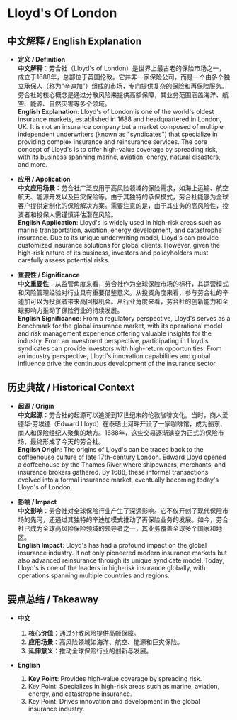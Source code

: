 # Lloyd's Of London

## 中文解释 / English Explanation

* **定义 / Definition**  
  **中文解释**：劳合社（Lloyd's of London）是世界上最古老的保险市场之一，成立于1688年，总部位于英国伦敦。它并非一家保险公司，而是一个由多个独立承保人（称为“辛迪加”）组成的市场，专门提供复杂的保险和再保险服务。劳合社的核心概念是通过分散风险来提供高额保障，其业务范围涵盖海洋、航空、能源、自然灾害等多个领域。  
  **English Explanation**: Lloyd's of London is one of the world's oldest insurance markets, established in 1688 and headquartered in London, UK. It is not an insurance company but a market composed of multiple independent underwriters (known as "syndicates") that specialize in providing complex insurance and reinsurance services. The core concept of Lloyd's is to offer high-value coverage by spreading risk, with its business spanning marine, aviation, energy, natural disasters, and more.

* **应用 / Application**  
  **中文应用场景**：劳合社广泛应用于高风险领域的保险需求，如海上运输、航空航天、能源开发以及巨灾保险等。由于其独特的承保模式，劳合社能够为全球客户提供定制化的保险解决方案。需要注意的是，由于其业务的高风险性，投资者和投保人需谨慎评估潜在风险。  
  **English Application**: Lloyd's is widely used in high-risk areas such as marine transportation, aviation, energy development, and catastrophe insurance. Due to its unique underwriting model, Lloyd's can provide customized insurance solutions for global clients. However, given the high-risk nature of its business, investors and policyholders must carefully assess potential risks.

* **重要性 / Significance**  
  **中文重要性**：从监管角度来看，劳合社作为全球保险市场的标杆，其运营模式和风险管理经验对行业具有重要借鉴意义。从投资角度来看，参与劳合社的辛迪加可以为投资者带来高回报机会。从行业角度来看，劳合社的创新能力和全球影响力推动了保险行业的持续发展。  
  **English Significance**: From a regulatory perspective, Lloyd's serves as a benchmark for the global insurance market, with its operational model and risk management experience offering valuable insights for the industry. From an investment perspective, participating in Lloyd's syndicates can provide investors with high-return opportunities. From an industry perspective, Lloyd's innovation capabilities and global influence drive the continuous development of the insurance sector.

## 历史典故 / Historical Context

* **起源 / Origin**  
  **中文起源**：劳合社的起源可以追溯到17世纪末的伦敦咖啡文化。当时，商人爱德华·劳埃德（Edward Lloyd）在泰晤士河畔开设了一家咖啡馆，成为船东、商人和保险经纪人聚集的地方。1688年，这些交易逐渐演变为正式的保险市场，最终形成了今天的劳合社。  
  **English Origin**: The origins of Lloyd's can be traced back to the coffeehouse culture of late 17th-century London. Edward Lloyd opened a coffeehouse by the Thames River where shipowners, merchants, and insurance brokers gathered. By 1688, these informal transactions evolved into a formal insurance market, eventually becoming today's Lloyd's of London.

* **影响 / Impact**  
  **中文影响**：劳合社对全球保险行业产生了深远影响。它不仅开创了现代保险市场的先河，还通过其独特的辛迪加模式推动了再保险业务的发展。如今，劳合社已成为全球高风险保险领域的领导者之一，其业务覆盖全球多个国家和地区。  
  **English Impact**: Lloyd's has had a profound impact on the global insurance industry. It not only pioneered modern insurance markets but also advanced reinsurance through its unique syndicate model. Today, Lloyd's is one of the leaders in high-risk insurance globally, with operations spanning multiple countries and regions.

## 要点总结 / Takeaway

* **中文**  
  1. **核心价值**：通过分散风险提供高额保障。
  2. **应用场景**：高风险领域如海洋、航空、能源和巨灾保险。
  3. **延伸意义**：推动全球保险行业的创新与发展。

* **English**  
  1. **Key Point**: Provides high-value coverage by spreading risk.
  2. Key Point: Specializes in high-risk areas such as marine, aviation, energy, and catastrophe insurance.
  3. Key Point: Drives innovation and development in the global insurance industry.